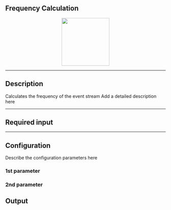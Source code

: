 ## Frequency Calculation

<p align="center"> 
    <img src="icon.png" width="150px;" class="pe-image-documentation"/>
</p>

***

## Description

Calculates the frequency of the event stream
Add a detailed description here

***

## Required input


***

## Configuration

Describe the configuration parameters here

### 1st parameter


### 2nd parameter

## Output